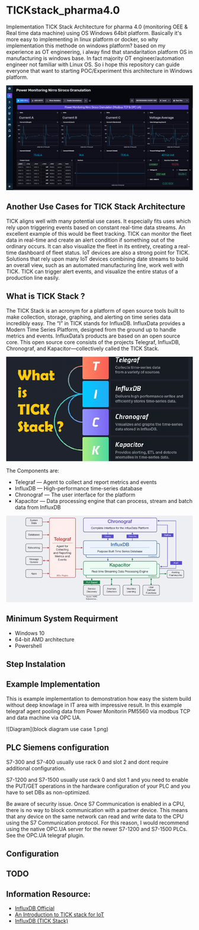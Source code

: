 # TICKstack_pharma4.0
Implementation TICK Stack Architecture for pharma 4.0 (monitoring OEE & Real time data machine) using OS Windows 64bit platform. Basically it's more easy to implementing in linux platform or docker, so why implementation this methode on windows platform? based on my experience as OT engineering, i alway find that standaritation platform OS in manufacturing is windows base. In fact majority OT engineer/automation engineer not familiar with Linux OS. So i hope this repository can guide everyone that want to starting POC/Experiment this architecture in Windows platform.  

![13-16-33](Doc/Image/15-05-31.png)

## Another Use Cases for TICK Stack Architecture
TICK aligns well with many potential use cases. It especially fits uses which rely upon triggering events based on constant real-time data streams. An excellent example of this would be fleet tracking. TICK can monitor the fleet data in real-time and create an alert condition if something out of the ordinary occurs. It can also visualize the fleet in its entirety, creating a real-time dashboard of fleet status.
IoT devices are also a strong point for TICK. Solutions that rely upon many IoT devices combining date streams to build an overall view, such as an automated manufacturing line, work well with TICK. TICK can trigger alert events, and visualize the entire status of a production line easily.

## What is TICK Stack ?
The TICK Stack is an acronym for a platform of open source tools built to make collection, storage, graphing, and alerting on time series data incredibly easy. The “I” in TICK stands for InfluxDB. InfluxData provides a Modern Time Series Platform, designed from the ground up to handle metrics and events. InfluxData’s products are based on an open source core. This open source core consists of the projects Telegraf, InfluxDB, Chronograf, and Kapacitor—collectively called the TICK Stack.

![TICK-stack](Doc/Image/TICK-stack.png)

The Components are:
- Telegraf — Agent to collect and report metrics and events
- InfluxDB — High-performance time-series database
- Chronograf — The user interface for the platform
- Kapacitor — Data processing engine that can process, stream and batch data from InfluxDB

![influxdb](Doc/Image/influxdb.jpg)

## Minimum System Requirment
- Windows 10
- 64-bit AMD architecture
- Powershell

## Step Instalation

## Example Implementation 
This is example implementation to demonstration how easy the sistem build without deep knowlage in IT area with impressive result. In this example telegraf agent pooling data from Power Monitorin PM5560 via modbus TCP and data machine via OPC UA.

![Diagram](block diagram use case 1.png)

## PLC Siemens configuration
S7-300 and S7-400 usually use rack 0 and slot 2 and dont require additional configuration.

S7-1200 and S7-1500 usually use rack 0 and slot 1 and you need to enable the PUT/GET operations in the hardware configuration of your PLC and you have to set DBs as non-optimized.

Be aware of security issue. Once S7 Communication is enabled in a CPU, there is no way to block communication with a partner device. This means that any device on the same network can read and write data to the CPU using the S7 Communication protocol. For this reason, I would recommend using the native OPC.UA server for the newer S7-1200 and S7-1500 PLCs. See the OPC.UA telegraf plugin.

## Configuration 

## TODO

## Information Resource:
- [InfluxDB Official](https://docs.influxdata.com/influxdb/v2.4/install/?t=Windows)
- [An Introduction to TICK stack for IoT](https://iotbyhvm.ooo/tick-stack/)
- [InfluxDB (TICK Stack)](https://medium.com/yavar/influxdb-tick-stack-part1-28bd04d10a18)


